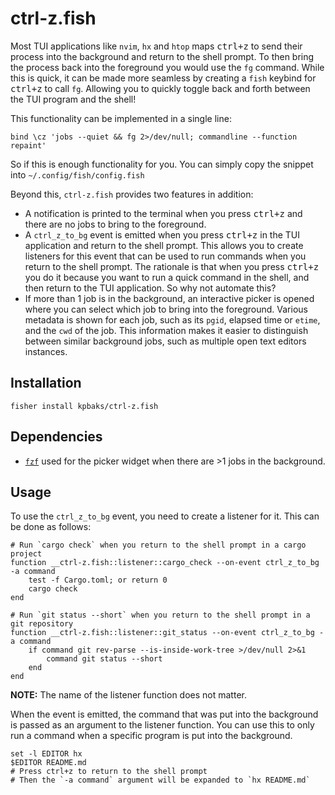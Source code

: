 # ctrl-z.fish

Most TUI applications like `nvim`, `hx` and `htop` maps <kbd>ctrl+z</kbd> to send their process into the background and return to the shell prompt. To then bring the process back into the foreground you would use the `fg` command.
While this is quick, it can be made more seamless by creating a `fish` keybind for <kbd>ctrl+z</kbd> to call `fg`. Allowing you
to quickly toggle back and forth between the TUI program and the shell!

This functionality can be implemented in a single line:

```fish
bind \cz 'jobs --quiet && fg 2>/dev/null; commandline --function repaint'
```

So if this is enough functionality for you. You can simply copy the snippet into `~/.config/fish/config.fish`

Beyond this, `ctrl-z.fish` provides two features in addition:

- A notification is printed to the terminal when you press <kbd>ctrl+z</kbd> and there are no jobs to bring to the foreground.
- A `ctrl_z_to_bg` event is emitted when you press <kbd>ctrl+z</kbd> in the TUI application and return to the shell prompt. This allows you to create listeners for this event that can be used to run commands when you return to the shell prompt. The rationale is that when you press <kbd>ctrl+z</kbd> you do it because you want to run a quick command in the shell, and then return to the TUI application. So why not automate this?
- If more than 1 job is in the background, an interactive picker is opened where you can select which job to bring into the foreground. Various metadata is shown for each job,
such as its `pgid`, elapsed time or `etime`, and the `cwd` of the job. This information makes it easier to distinguish between similar background jobs, such as multiple open text editors instances.

## Installation

```fish
fisher install kpbaks/ctrl-z.fish
```

## Dependencies

- [`fzf`](https://github.com/junegunn/fzf) used for the picker widget when there are >1 jobs in the background.

## Usage

To use the `ctrl_z_to_bg` event, you need to create a listener for it. This can be done as follows:

```fish
# Run `cargo check` when you return to the shell prompt in a cargo project
function __ctrl-z.fish::listener::cargo_check --on-event ctrl_z_to_bg -a command
    test -f Cargo.toml; or return 0
    cargo check
end

# Run `git status --short` when you return to the shell prompt in a git repository
function __ctrl-z.fish::listener::git_status --on-event ctrl_z_to_bg -a command
    if command git rev-parse --is-inside-work-tree >/dev/null 2>&1
        command git status --short
    end
end
```

**NOTE:** The name of the listener function does not matter.

When the event is emitted, the command that was put into the background is passed as an argument to the listener function. You can use this to only run a command when a specific program is put into the background.

```fish
set -l EDITOR hx
$EDITOR README.md
# Press ctrl+z to return to the shell prompt
# Then the `-a command` argument will be expanded to `hx README.md`
```
